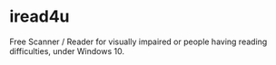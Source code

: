 # iread4u
Free Scanner / Reader for visually impaired or people having reading difficulties, under Windows 10.
